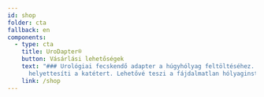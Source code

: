 ```yaml
---
id: shop
folder: cta
fallback: en
components:
  - type: cta
    title: UroDapter®
    button: Vásárlási lehetőségek
    text: "### Urológiai fecskendő adapter a húgyhólyag feltöltéséhez. Tökéletesen
      helyettesíti a katétert. Lehetővé teszi a fájdalmatlan hólyaginstillációt"
    link: /shop
---
```

